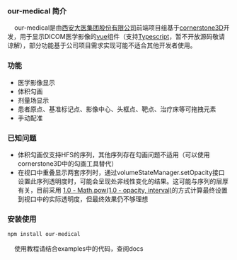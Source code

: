<p align="center">
    <img src="http://www.ourunited.com/img/logoVi.d1e48778.png" title="" alt="" data-align="center">
</p>

### our-medical 简介

    our-medical是由[西安大医集团股份有限公司](http://www.ourunited.com/)前端项目组基于[cornerstone3D](https://www.cornerstonejs.org/)开发，用于显示DICOM医学影像的[vue](https://cn.vuejs.org/)组件（支持[Typescript](https://www.typescriptlang.org/)，暂不开放源码敬请谅解），部分功能基于公司项目需求实现可能不适合其他开发者使用。

### 功能

* 医学影像显示
* 体积勾画
* 剂量场显示
* 患者原点、基准标记点、影像中心、头框点、靶点、治疗床等可拖拽元素
* 手动配准

### 已知问题

* 体积勾画仅支持HFS的序列，其他序列存在勾画问题不适用（可以使用cornerstone3D中的勾画工具替代）
* 在视口中重叠显示两套序列时，通过volumeStateManager.setOpacity接口设置此序列透明度时，可能会呈现处非线性变化的结果。这可能与序列的层厚有关，目前采用 [1.0 - Math.pow(1.0 - opacity, interval)](https://github.com/cornerstonejs/cornerstone3D/pull/661)的方式计算最终设置到视口中的实际透明度，但最终效果仍不够理想

### 安装使用

```sh
npm install our-medical 
```

    使用教程请结合examples中的代码，查阅docs